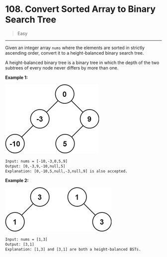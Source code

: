 # 108. Convert Sorted Array to Binary Search Tree

> Easy

------

Given an integer array `nums` where the elements are sorted in strictly ascending order, convert it to a height-balanced binary search tree.

A height-balanced binary tree is a binary tree in which the depth of the two subtrees of every node never differs by more than one.

**Example 1:**

![tree-1](images/tree-1.jpg)

```
Input: nums = [-10,-3,0,5,9]
Output: [0,-3,9,-10,null,5]
Explanation: [0,-10,5,null,-3,null,9] is also accepted.
```

**Example 2:**

![tree-2](images/tree-2.jpg)

```
Input: nums = [1,3]
Output: [3,1]
Explanation: [1,3] and [3,1] are both a height-balanced BSTs.
```